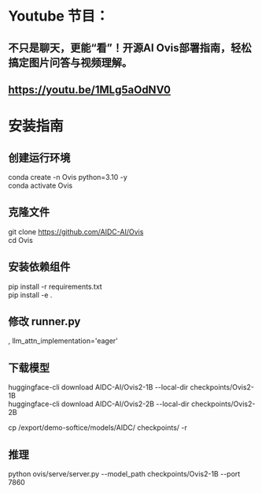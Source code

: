# Youtube 节目：
## 不只是聊天，更能“看”！开源AI Ovis部署指南，轻松搞定图片问答与视频理解。
## https://youtu.be/1MLg5aOdNV0

# 安装指南
## 创建运行环境
conda create -n Ovis python=3.10 -y  
conda activate Ovis  

## 克隆文件
git clone https://github.com/AIDC-AI/Ovis  
cd Ovis  

## 安装依赖组件
pip install -r requirements.txt  
pip install -e .  

## 修改 runner.py
, llm_attn_implementation='eager'  

## 下载模型
huggingface-cli download AIDC-AI/Ovis2-1B --local-dir checkpoints/Ovis2-1B  
huggingface-cli download AIDC-AI/Ovis2-2B --local-dir checkpoints/Ovis2-2B  

cp /export/demo-softice/models/AIDC/ checkpoints/ -r  

## 推理
python ovis/serve/server.py --model_path checkpoints/Ovis2-1B --port 7860  



  












 

















